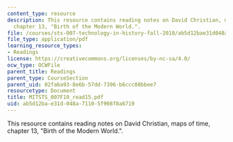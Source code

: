 ```yaml
---
content_type: resource
description: This resource contains reading notes on David Christian, maps of time,
  chapter 13, "Birth of the Modern World.".
file: /courses/sts-007-technology-in-history-fall-2010/ab5d12bae31d048a71105f908f8a6719_MITSTS_007F10_read15.pdf
file_type: application/pdf
learning_resource_types:
- Readings
license: https://creativecommons.org/licenses/by-nc-sa/4.0/
ocw_type: OCWFile
parent_title: Readings
parent_type: CourseSection
parent_uid: 02fa6a93-8e6b-57dd-7396-b6ccc08bbee7
resourcetype: Document
title: MITSTS_007F10_read15.pdf
uid: ab5d12ba-e31d-048a-7110-5f908f8a6719
---
```

This resource contains reading notes on David Christian, maps of time, chapter 13, "Birth of the Modern World.".